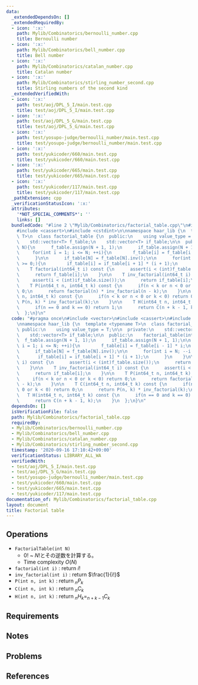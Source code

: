 ```yaml
---
data:
  _extendedDependsOn: []
  _extendedRequiredBy:
  - icon: ':x:'
    path: Mylib/Combinatorics/bernoulli_number.cpp
    title: Bernoulli number
  - icon: ':x:'
    path: Mylib/Combinatorics/bell_number.cpp
    title: Bell number
  - icon: ':x:'
    path: Mylib/Combinatorics/catalan_number.cpp
    title: Catalan number
  - icon: ':x:'
    path: Mylib/Combinatorics/stirling_number_second.cpp
    title: Stirling numbers of the second kind
  _extendedVerifiedWith:
  - icon: ':x:'
    path: test/aoj/DPL_5_I/main.test.cpp
    title: test/aoj/DPL_5_I/main.test.cpp
  - icon: ':x:'
    path: test/aoj/DPL_5_G/main.test.cpp
    title: test/aoj/DPL_5_G/main.test.cpp
  - icon: ':x:'
    path: test/yosupo-judge/bernoulli_number/main.test.cpp
    title: test/yosupo-judge/bernoulli_number/main.test.cpp
  - icon: ':x:'
    path: test/yukicoder/660/main.test.cpp
    title: test/yukicoder/660/main.test.cpp
  - icon: ':x:'
    path: test/yukicoder/665/main.test.cpp
    title: test/yukicoder/665/main.test.cpp
  - icon: ':x:'
    path: test/yukicoder/117/main.test.cpp
    title: test/yukicoder/117/main.test.cpp
  _pathExtension: cpp
  _verificationStatusIcon: ':x:'
  attributes:
    '*NOT_SPECIAL_COMMENTS*': ''
    links: []
  bundledCode: "#line 2 \"Mylib/Combinatorics/factorial_table.cpp\"\n#include <vector>\n\
    #include <cassert>\n#include <cstdint>\n\nnamespace haar_lib {\n  template <typename\
    \ T>\n  class factorial_table {\n  public:\n    using value_type = T;\n\n  private:\n\
    \    std::vector<T> f_table;\n    std::vector<T> if_table;\n\n  public:\n    factorial_table(int\
    \ N){\n      f_table.assign(N + 1, 1);\n      if_table.assign(N + 1, 1);\n\n \
    \     for(int i = 1; i <= N; ++i){\n        f_table[i] = f_table[i - 1] * i;\n\
    \      }\n\n      if_table[N] = f_table[N].inv();\n\n      for(int i = N; --i\
    \ >= 0;){\n        if_table[i] = if_table[i + 1] * (i + 1);\n      }\n    }\n\n\
    \    T factorial(int64_t i) const {\n      assert(i < (int)f_table.size());\n\
    \      return f_table[i];\n    }\n\n    T inv_factorial(int64_t i) const {\n \
    \     assert(i < (int)if_table.size());\n      return if_table[i];\n    }\n\n\
    \    T P(int64_t n, int64_t k) const {\n      if(n < k or n < 0 or k < 0) return\
    \ 0;\n      return factorial(n) * inv_factorial(n - k);\n    }\n\n    T C(int64_t\
    \ n, int64_t k) const {\n      if(n < k or n < 0 or k < 0) return 0;\n      return\
    \ P(n, k) * inv_factorial(k);\n    }\n\n    T H(int64_t n, int64_t k) const {\n\
    \      if(n == 0 and k == 0) return 1;\n      return C(n + k - 1, k);\n    }\n\
    \  };\n}\n"
  code: "#pragma once\n#include <vector>\n#include <cassert>\n#include <cstdint>\n\
    \nnamespace haar_lib {\n  template <typename T>\n  class factorial_table {\n \
    \ public:\n    using value_type = T;\n\n  private:\n    std::vector<T> f_table;\n\
    \    std::vector<T> if_table;\n\n  public:\n    factorial_table(int N){\n    \
    \  f_table.assign(N + 1, 1);\n      if_table.assign(N + 1, 1);\n\n      for(int\
    \ i = 1; i <= N; ++i){\n        f_table[i] = f_table[i - 1] * i;\n      }\n\n\
    \      if_table[N] = f_table[N].inv();\n\n      for(int i = N; --i >= 0;){\n \
    \       if_table[i] = if_table[i + 1] * (i + 1);\n      }\n    }\n\n    T factorial(int64_t\
    \ i) const {\n      assert(i < (int)f_table.size());\n      return f_table[i];\n\
    \    }\n\n    T inv_factorial(int64_t i) const {\n      assert(i < (int)if_table.size());\n\
    \      return if_table[i];\n    }\n\n    T P(int64_t n, int64_t k) const {\n \
    \     if(n < k or n < 0 or k < 0) return 0;\n      return factorial(n) * inv_factorial(n\
    \ - k);\n    }\n\n    T C(int64_t n, int64_t k) const {\n      if(n < k or n <\
    \ 0 or k < 0) return 0;\n      return P(n, k) * inv_factorial(k);\n    }\n\n \
    \   T H(int64_t n, int64_t k) const {\n      if(n == 0 and k == 0) return 1;\n\
    \      return C(n + k - 1, k);\n    }\n  };\n}\n"
  dependsOn: []
  isVerificationFile: false
  path: Mylib/Combinatorics/factorial_table.cpp
  requiredBy:
  - Mylib/Combinatorics/bernoulli_number.cpp
  - Mylib/Combinatorics/bell_number.cpp
  - Mylib/Combinatorics/catalan_number.cpp
  - Mylib/Combinatorics/stirling_number_second.cpp
  timestamp: '2020-09-16 17:10:42+09:00'
  verificationStatus: LIBRARY_ALL_WA
  verifiedWith:
  - test/aoj/DPL_5_I/main.test.cpp
  - test/aoj/DPL_5_G/main.test.cpp
  - test/yosupo-judge/bernoulli_number/main.test.cpp
  - test/yukicoder/660/main.test.cpp
  - test/yukicoder/665/main.test.cpp
  - test/yukicoder/117/main.test.cpp
documentation_of: Mylib/Combinatorics/factorial_table.cpp
layout: document
title: Factorial table
---
```


## Operations

- `FactorialTable(int N)`
	- $0!$ ~ $N!$とその逆数を計算する。
	- Time complexity $O(N)$
- `factorial(int i)` : return $i!$
- `inv_factorial(int i)` : return $\frac{1}{i!}$
- `P(int n, int k)` : return $_nP_k$
- `C(int n, int k)` : return $_nC_k$
- `H(int n, int k)` : return $_nH_k = _{n+k-1}C_k$

## Requirements

## Notes

## Problems

## References
